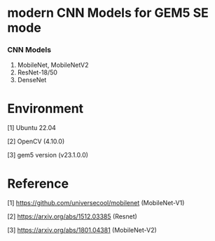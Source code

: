 #  modern CNN Models for GEM5 SE mode

### CNN Models 
1. MobileNet, MobileNetV2
2. ResNet-18/50
3. DenseNet


# Environment
[1] Ubuntu 22.04

[2] OpenCV (4.10.0) 

[3] gem5 version (v23.1.0.0)

# Reference
[1] https://github.com/universecool/mobilenet (MobileNet-V1)

[2] https://arxiv.org/abs/1512.03385 (Resnet)

[3] https://arxiv.org/abs/1801.04381 (MobileNet-V2)

